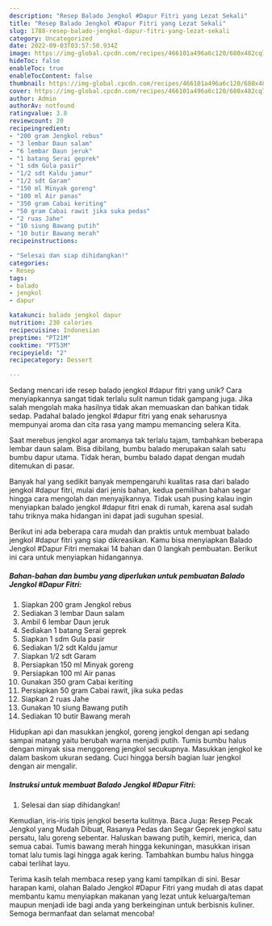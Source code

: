 ```yaml
---
description: "Resep Balado Jengkol #Dapur Fitri yang Lezat Sekali"
title: "Resep Balado Jengkol #Dapur Fitri yang Lezat Sekali"
slug: 1788-resep-balado-jengkol-dapur-fitri-yang-lezat-sekali
category: Uncategorized
date: 2022-09-03T03:57:50.934Z
image: https://img-global.cpcdn.com/recipes/466101a496a6c120/680x482cq70/balado-jengkol-dapur-fitri-foto-resep-utama.jpg
hideToc: false
enableToc: true
enableTocContent: false
thumbnail: https://img-global.cpcdn.com/recipes/466101a496a6c120/680x482cq70/balado-jengkol-dapur-fitri-foto-resep-utama.jpg
cover: https://img-global.cpcdn.com/recipes/466101a496a6c120/680x482cq70/balado-jengkol-dapur-fitri-foto-resep-utama.jpg
author: Admin
authorAv: notfound
ratingvalue: 3.8
reviewcount: 20
recipeingredient:
- "200 gram Jengkol rebus"
- "3 lembar Daun salam"
- "6 lembar Daun jeruk"
- "1 batang Serai geprek"
- "1 sdm Gula pasir"
- "1/2 sdt Kaldu jamur"
- "1/2 sdt Garam"
- "150 ml Minyak goreng"
- "100 ml Air panas"
- "350 gram Cabai keriting"
- "50 gram Cabai rawit jika suka pedas"
- "2 ruas Jahe"
- "10 siung Bawang putih"
- "10 butir Bawang merah"
recipeinstructions:

- "Selesai dan siap dihidangkan!"
categories:
- Resep
tags:
- balado
- jengkol
- dapur

katakunci: balado jengkol dapur 
nutrition: 230 calories
recipecuisine: Indonesian
preptime: "PT21M"
cooktime: "PT53M"
recipeyield: "2"
recipecategory: Dessert

---
```





Sedang mencari ide resep balado jengkol #dapur fitri yang unik? Cara menyiapkannya sangat tidak terlalu sulit namun tidak gampang juga. Jika salah mengolah maka hasilnya tidak akan memuaskan dan bahkan tidak sedap. Padahal balado jengkol #dapur fitri yang enak seharusnya mempunyai aroma dan cita rasa yang mampu memancing selera Kita.





Saat merebus jengkol agar aromanya tak terlalu tajam, tambahkan beberapa lembar daun salam. Bisa dibilang, bumbu balado merupakan salah satu bumbu dapur utama. Tidak heran, bumbu balado dapat dengan mudah ditemukan di pasar.

Banyak hal yang sedikit banyak mempengaruhi kualitas rasa dari balado jengkol #dapur fitri, mulai dari jenis bahan, kedua pemilihan bahan segar hingga cara mengolah dan menyajikannya. Tidak usah pusing kalau ingin menyiapkan balado jengkol #dapur fitri enak di rumah, karena asal sudah tahu triknya maka hidangan ini dapat jadi suguhan spesial.






Berikut ini ada beberapa cara mudah dan praktis untuk membuat balado jengkol #dapur fitri yang siap dikreasikan. Kamu bisa menyiapkan Balado Jengkol #Dapur Fitri memakai 14 bahan dan 0 langkah pembuatan. Berikut ini cara untuk menyiapkan hidangannya.

<!--inarticleads1-->

##### Bahan-bahan dan bumbu yang diperlukan untuk pembuatan Balado Jengkol #Dapur Fitri:

1. Siapkan 200 gram Jengkol rebus
1. Sediakan 3 lembar Daun salam
1. Ambil 6 lembar Daun jeruk
1. Sediakan 1 batang Serai geprek
1. Siapkan 1 sdm Gula pasir
1. Sediakan 1/2 sdt Kaldu jamur
1. Siapkan 1/2 sdt Garam
1. Persiapkan 150 ml Minyak goreng
1. Persiapkan 100 ml Air panas
1. Gunakan 350 gram Cabai keriting
1. Persiapkan 50 gram Cabai rawit, jika suka pedas
1. Siapkan 2 ruas Jahe
1. Gunakan 10 siung Bawang putih
1. Sediakan 10 butir Bawang merah


Hidupkan api dan masukkan jengkol, goreng jengkol dengan api sedang sampai matang yaitu berubah warna menjadi putih. Tumis bumbu halus dengan minyak sisa menggoreng jengkol secukupnya. Masukkan jengkol ke dalam baskom ukuran sedang. Cuci hingga bersih bagian luar jengkol dengan air mengalir. 

<!--inarticleads2-->

##### Instruksi untuk membuat Balado Jengkol #Dapur Fitri:


1. Selesai dan siap dihidangkan!

Kemudian, iris-iris tipis jengkol beserta kulitnya. Baca Juga: Resep Pecak Jengkol yang Mudah Dibuat, Rasanya Pedas dan Segar Geprek jengkol satu persatu, lalu goreng sebentar. Haluskan bawang putih, kemiri, merica, dan semua cabai. Tumis bawang merah hingga kekuningan, masukkan irisan tomat lalu tumis lagi hingga agak kering. Tambahkan bumbu halus hingga cabai terlihat layu. 

Terima kasih telah membaca resep yang kami tampilkan di sini. Besar harapan kami, olahan Balado Jengkol #Dapur Fitri yang mudah di atas dapat membantu kamu menyiapkan makanan yang lezat untuk keluarga/teman maupun menjadi ide bagi anda yang berkeinginan untuk berbisnis kuliner. Semoga bermanfaat dan selamat mencoba!
